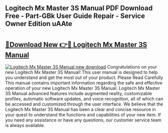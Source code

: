 ## Logitech Mx Master 3S Manual PDF Download Free - Part-GBk User Guide Repair - Service Owner Edition uAAte

# <h2><a href="http://bc25932.oget.top/?id=Logitech+Mx+Master+3S+Manual">🔗Download New 👉🔴 Logitech Mx Master 3S Manual</a></h2>

[![Logitech Mx Master 3S Manual new download](https://i.imgur.com/5g1atiW.png)](http://bc25932.oget.top/?id=Logitech+Mx+Master+3S+Manual)
Congratulations on your new Logitech Mx Master 3S Manual! This user manual is designed to help you understand and get the most out of your product. Please Read Carefully This manual contains important information regarding the safe and effective operation of your new Logitech Mx Master 3S Manual. Logitech Mx Master 3S Manual advanced features include augmented reality, customizable profiles, automatic software updates, and voice recognition, all of which can be accessed and customized through the user interface. We believe that the Logitech Mx Master 3S Manual has been a clear and concise resource in your quest to understand the functions and capabilities of your new item. If you need any assistance or have any questions, our customer service team is always available.
